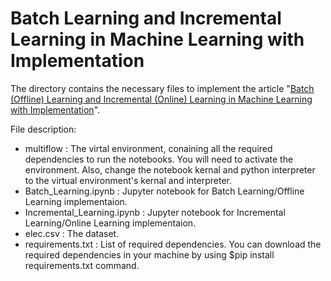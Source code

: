 # Batch Learning and Incremental Learning in Machine Learning with Implementation

The directory contains the necessary files to implement the article "[Batch (Offline) Learning and Incremental (Online) Learning in Machine Learning with Implementation](https://www.linkedin.com/pulse/batch-offline-learning-incremental-online-machine-tusar-stmieee/?trackingId=z1cmoaFGT3ik2zYYGsXS3g%3D%3D)". 


File description:
- multiflow                   : The virtal environment, conaining all the required dependencies to run the notebooks. You will need to activate the environment. Also, change the notebook kernal and python interpreter to the virtual environment's kernal and interpreter.
- Batch_Learning.ipynb        : Jupyter notebook for Batch Learning/Offline Learning implementaion.
- Incremental_Learning.ipynb  : Jupyter notebook for Incremental Learning/Online Learning implementaion.
- elec.csv                    : The dataset.
- requirements.txt            : List of required dependencies. You can download the required dependencies in your machine by using $pip install requirements.txt command.
